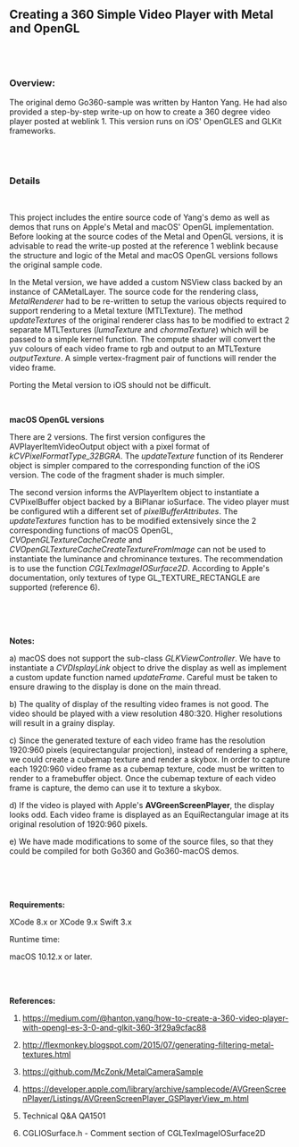
## Creating a 360 Simple Video Player with Metal and OpenGL

<br />
<br />

### Overview:

The original demo Go360-sample was written by Hanton Yang. He had also provided a step-by-step write-up on how to create a 360 degree video player posted at weblink 1. This version runs on iOS' OpenGLES and GLKit frameworks. 

<br />
<br />

### Details


<br />

This project includes the entire source code of Yang's demo as well as demos that runs on Apple's Metal and macOS' OpenGL implementation. Before looking at the source codes of the Metal and OpenGL versions, it is advisable to read the write-up posted at the reference 1 weblink because the structure and logic of the Metal and macOS OpenGL versions follows the original sample code.

In the Metal version, we have added a custom NSView class backed by an instance of CAMetalLayer. The source code for the rendering class, *MetalRenderer* had to be re-written to setup the various objects required to support rendering to a Metal texture (MTLTexture). The method *updateTextures* of the original renderer class has to be modified to extract 2 separate MTLTextures (*lumaTexture* and *chormaTexture*) which will be passed to a simple kernel function. The compute shader will convert the yuv colours of each video frame to rgb and output to an MTLTexture *outputTexture*. A simple vertex-fragment pair of functions will render the video frame.

Porting the Metal version to iOS should not be difficult.

<br />

**macOS OpenGL versions**

There are 2 versions. The first version configures the AVPlayerItemVideoOutput object with a pixel format of *kCVPixelFormatType_32BGRA*. The *updateTexture* function of its Renderer object is simpler compared to the corresponding function of the iOS version. The code of the fragment shader is much simpler.

The second version informs the AVPlayerItem object to instantiate a CVPixelBuffer object backed by a BiPlanar ioSurface. The video player must be configured wtih a different set of *pixelBufferAttributes*. The *updateTextures* function has to be modified extensively since the 2 corresponding functions of macOS OpenGL, *CVOpenGLTextureCacheCreate* and *CVOpenGLTextureCacheCreateTextureFromImage* can not be used to instantiate the luminance and chrominance textures. The recommendation is to use the function *CGLTexImageIOSurface2D*. According to Apple's documentation, only textures of type GL_TEXTURE_RECTANGLE are supported (reference 6). 

<br />
<br />
<br />

**Notes:**

a) macOS does not support the sub-class *GLKViewController*. We have to instantiate a *CVDIsplayLink* object to drive the display as well as implement a custom update function named *updateFrame*. Careful must be taken to ensure drawing to the display is done on the main thread.

b) The quality of display of the resulting video frames is not good. The video should be played with a view resolution 480:320. Higher resolutions will result in a grainy display. 

c) Since the generated texture of each video frame has the resolution 1920:960 pixels (equirectangular projection), instead of rendering a sphere, we could create a cubemap texture and render a skybox. In order to capture each 1920:960 video frame as a cubemap texture,  code must be written to render to a framebuffer object. Once the cubemap texture of each video frame is capture, the demo can use it to texture a skybox.

d) If the video is played with Apple's **AVGreenScreenPlayer**, the display looks odd. Each video frame is displayed as an EquiRectangular image at its original resolution of 1920:960 pixels.

e) We have made modifications to some of the source files, so that they could be compiled for both Go360 and Go360-macOS demos.

<br />
<br />
<br />

**Requirements:**

XCode 8.x or XCode 9.x
Swift 3.x

Runtime time:

macOS 10.12.x or later.

<br />
<br />

**References:**


1) https://medium.com/@hanton.yang/how-to-create-a-360-video-player-with-opengl-es-3-0-and-glkit-360-3f29a9cfac88


2) http://flexmonkey.blogspot.com/2015/07/generating-filtering-metal-textures.html


3) https://github.com/McZonk/MetalCameraSample

4) https://developer.apple.com/library/archive/samplecode/AVGreenScreenPlayer/Listings/AVGreenScreenPlayer_GSPlayerView_m.html

5) Technical Q&A QA1501

6) CGLIOSurface.h - Comment section of CGLTexImageIOSurface2D
